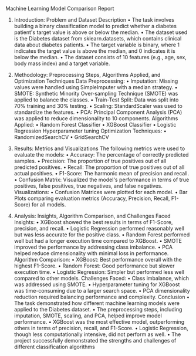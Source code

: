 Machine Learning Model Comparison Report
1. Introduction: Problem and Dataset Description
• The task involves building a binary classification model to predict whether a diabetes patient's target value is above or below the median.
• The dataset used is the Diabetes dataset from sklearn.datasets, which contains clinical data about diabetes patients.
• The target variable is binary, where 1 indicates the target value is above the median, and 0 indicates it is below the median.
• The dataset consists of 10 features (e.g., age, sex, body mass index) and a target variable.


2. Methodology: Preprocessing Steps, Algorithms Applied, and Optimization Techniques
Data Preprocessing:
    • Imputation: Missing values were handled using SimpleImputer with a median strategy.
    • SMOTE: Synthetic Minority Over-sampling Technique (SMOTE) was applied to balance           the classes.
    • Train-Test Split: Data was split into 70% training and 30% testing.
    • Scaling: StandardScaler was used to standardize the features.
    • PCA: Principal Component Analysis (PCA) was applied to reduce dimensionality to 10 components.
 Algorithms Applied:
    • Random Forest Classifier
    • XGBoost Classifier
    • Logistic Regression
Hyperparameter tuning Optimization Techniques:
    • RandomizedSearchCV
    • GridSearchCV 


3. Results: Metrics and Visualizations
The following metrics were used to evaluate the models:
    • Accuracy: The percentage of correctly predicted samples.
    • Precision: The proportion of true positives out of all predicted positives.
    • Recall: The proportion of true positives out of all actual positives.
    • F1-Score: The harmonic mean of precision and recall.
    • Confusion Matrix: Visualized the model's performance in terms of true positives, false positives, true negatives, and false negatives.
Visualizations:
    • Confusion Matrices were plotted for each model.
    • Bar Plots comparing evaluation metrics (Accuracy, Precision, Recall, F1-Score) for all models.

    
4. Analysis: Insights, Algorithm Comparison, and Challenges Faced
 Insights:
    • XGBoost showed the best results in terms of F1-Score, precision, and recall.
    • Logistic Regression performed reasonably well but was less accurate for the positive class.
    • Random Forest performed well but had a longer execution time compared to XGBoost.
    • SMOTE improved the performance by addressing class imbalance.
    • PCA helped reduce dimensionality with minimal loss in performance.
Algorithm Comparison:
    • XGBoost: Best performance overall with the highest F1-Score.
    • Random Forest: Good performance but slower execution time.
    • Logistic Regression: Simpler but performed less well compared to other models.
Challenges Faced:
    • Class imbalance, which was addressed using SMOTE.
    • Hyperparameter tuning for XGBoost was time-consuming due to a larger search space.
    • PCA dimensionality reduction required balancing performance and complexity.
Conclusion
• The task demonstrated how different machine learning models were applied to the Diabetes dataset.
• The preprocessing steps, including imputation, SMOTE, scaling, and PCA, helped improve model performance.
• XGBoost was the most effective model, outperforming others in terms of precision, recall, and F1-Score.
• Logistic Regression, though less computationally intensive, did not perform as well.
• The project successfully demonstrated the strengths and challenges of different classification algorithms
